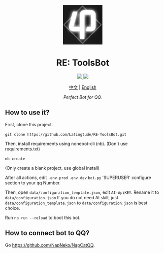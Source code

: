 <div align="center">
    <img src="./README.Logo.jpg" style="width: 128px;">
</div>

<h1 align="center">RE: ToolsBot</h1>

<p align="center">
    <a href="#">
        <img src="https://img.shields.io/badge/Version-1.0.0-blue">
    </a>
    <a href="#">
        <img src="https://img.shields.io/badge/OneBot-v11-blue">
    </a>
</p>

<div align="center">
    <a href="./README.zh-cn.md">中文</a> | <a href="./README.md">English</a>
</div>

<p align="center"><i>Perfect Bot for QQ.</i></p>

## How to use it?
First, clone this project.

`
git clone https://github.com/Latingtude/RE-ToolsBot.git
`

Then, install requirements using nonebot-cli (nb). (Don't use requirements.txt)

`
nb create
`

(Only create a blank project, use global install)

After all actions, edit `.env.prod` `.env.dev` `bot.py` 'SUPERUSER' configure section to your qq Number.

Then, open `data/configuration_template.json`, edit `AI-ApiKEY`. Rename it to `data/configuration.json`
If you do not need AI skill, just `data/configuration_template.json` to `data/configuration.json` is best choice.

Run `nb run --reload` to boot this bot.

## How to connect bot to QQ?

Go https://github.com/NapNeko/NapCatQQ.

